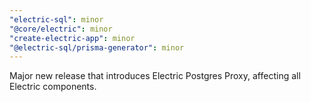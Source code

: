 ```yaml
---
"electric-sql": minor
"@core/electric": minor
"create-electric-app": minor
"@electric-sql/prisma-generator": minor
---
```


Major new release that introduces Electric Postgres Proxy, affecting all Electric components.
